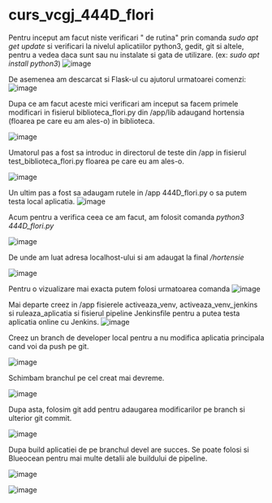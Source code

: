 # curs_vcgj_444D_flori

Pentru inceput am facut niste verificari " de rutina" prin comanda _sudo apt get update_ si verificari la nivelul aplicatiilor python3, gedit, git si altele, pentru a vedea daca sunt sau nu instalate si gata de utilizare. (ex: _sudo apt install python3_)
![image](https://github.com/andrei162/curs_vcgj_444D_flori/assets/103361643/8f37ac57-7249-49b9-8875-5b0e297b043b)

De asemenea am descarcat si Flask-ul cu ajutorul urmatoarei comenzi:
![image](https://github.com/andrei162/curs_vcgj_444D_flori/assets/103361643/aabf4102-d9ee-49dc-83a2-2a20607ad38a)

Dupa ce am facut aceste mici verificari am inceput sa facem primele modificari in fisierul biblioteca_flori.py din /app/lib adaugand hortensia (floarea pe care eu am ales-o) in biblioteca.

![image](https://github.com/andrei162/curs_vcgj_444D_flori/assets/103361643/490cbedf-45d3-442c-ac44-05e91d5c752c)

Umatorul pas a fost sa introduc in directorul de teste din /app in fisierul test_biblioteca_flori.py floarea pe care eu am ales-o.

![image](https://github.com/andrei162/curs_vcgj_444D_flori/assets/103361643/9c101956-3c23-46cd-8ce7-e3ab558844be)

Un ultim pas a fost sa adaugam rutele in /app 444D_flori.py o sa putem testa local aplicatia.
![image](https://github.com/andrei162/curs_vcgj_444D_flori/assets/103361643/25b8260c-c0bb-40e9-8360-b8a56fcc0b0a)

Acum pentru a verifica ceea ce am facut, am folosit comanda _python3 444D_flori.py_

![image](https://github.com/andrei162/curs_vcgj_444D_flori/assets/103361643/376bf528-d9c6-4818-b5a4-0a2cefd93106)

De unde am luat adresa localhost-ului si am adaugat la final _/hortensie_

![image](https://github.com/andrei162/curs_vcgj_444D_flori/assets/103361643/fef307bd-dee1-4354-baa4-6dc6d1c96ea2)

Pentru o vizualizare mai exacta putem folosi urmatoarea comanda 
![image](https://github.com/andrei162/curs_vcgj_444D_flori/assets/103361643/732766f5-5b2d-4759-96e7-ac9623c9b661)

Mai departe creez in /app fisierele activeaza_venv, activeaza_venv_jenkins si ruleaza_aplicatia si fisierul pipeline Jenkinsfile pentru a putea testa aplicatia online cu Jenkins.
![image](https://github.com/andrei162/curs_vcgj_444D_flori/assets/103361643/080055b0-0ee6-49bf-9104-a9a61a9eb8a5)

Creez un branch de developer local pentru a nu modifica aplicatia principala cand voi da push pe git. 

![image](https://github.com/andrei162/curs_vcgj_444D_flori/assets/103361643/217b7659-db6e-4901-8050-f4f483bca0b8)

Schimbam branchul pe cel creat mai devreme.

![image](https://github.com/andrei162/curs_vcgj_444D_flori/assets/103361643/4863437e-c465-4274-8132-f22487685d6b)

Dupa asta, folosim git add pentru adaugarea modificarilor pe branch si ulterior git commit.

![image](https://github.com/andrei162/curs_vcgj_444D_flori/assets/103361643/3ab96c6f-e22b-48b4-abfa-9cb20b52f5c8)


Dupa build aplicatiei de pe branchul devel are succes. Se poate folosi si Blueocean pentru mai multe detalii ale buildului de pipeline.

![image](https://github.com/andrei162/curs_vcgj_444D_flori/assets/103361643/4a805a2d-aac4-4a31-9b75-26752eed8712)

![image](https://github.com/andrei162/curs_vcgj_444D_flori/assets/103361643/fa863762-f1e8-453f-9d9e-5919dc68aaba)




